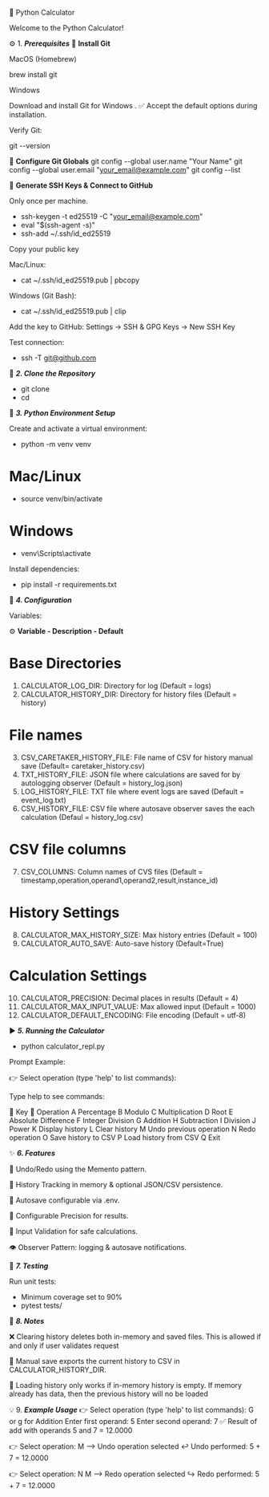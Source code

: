 🧮 Python Calculator

Welcome to the Python Calculator!

⚙️ 1. ***Prerequisites***
🔹 **Install Git**

MacOS (Homebrew)

brew install git


Windows

Download and install Git for Windows
.
✅ Accept the default options during installation.

Verify Git:

git --version

🔹 **Configure Git Globals**
git config --global user.name "Your Name"
git config --global user.email "your_email@example.com"
git config --list

🔹 **Generate SSH Keys & Connect to GitHub**

Only once per machine.

- ssh-keygen -t ed25519 -C "your_email@example.com"
- eval "$(ssh-agent -s)"
- ssh-add ~/.ssh/id_ed25519


Copy your public key

Mac/Linux:

- cat ~/.ssh/id_ed25519.pub | pbcopy


Windows (Git Bash):

- cat ~/.ssh/id_ed25519.pub | clip


Add the key to GitHub: Settings → SSH & GPG Keys → New SSH Key

Test connection:

- ssh -T git@github.com

🧩 ***2. Clone the Repository***
- git clone <repository-url>
- cd <repository-directory>

🐍 ***3. Python Environment Setup***

Create and activate a virtual environment:

- python -m venv venv
# Mac/Linux
- source venv/bin/activate
# Windows
- venv\Scripts\activate


Install dependencies:

- pip install -r requirements.txt

🔧 ***4. Configuration***

Variables:

⚙️ **Variable - Description - Default**

# Base Directories
1. CALCULATOR_LOG_DIR: Directory for log (Default = logs)
2. CALCULATOR_HISTORY_DIR: Directory for history files (Default = history)

# File names
3. CSV_CARETAKER_HISTORY_FILE: File name of CSV for history manual save (Default= caretaker_history.csv)
4. TXT_HISTORY_FILE: JSON file where calculations are saved for by autologging observer (Default = history_log.json)
5. LOG_HISTORY_FILE: TXT file where event logs are saved (Default = event_log.txt)
6. CSV_HISTORY_FILE: CSV file where autosave observer saves the each calculation (Defaul = history_log.csv) 

# CSV file columns
7. CSV_COLUMNS: Column names of CVS files (Default = timestamp,operation,operand1,operand2,result,instance_id)

# History Settings
8. CALCULATOR_MAX_HISTORY_SIZE: Max history entries	(Default = 100)
9. CALCULATOR_AUTO_SAVE: Auto-save history (Default=True)

# Calculation Settings
10. CALCULATOR_PRECISION: Decimal places in results (Default = 4)
11. CALCULATOR_MAX_INPUT_VALUE: Max allowed input (Default = 1000)
12. CALCULATOR_DEFAULT_ENCODING: File encoding (Default = utf-8)


▶️ ***5. Running the Calculator***
- python calculator_repl.py

Prompt Example:

👉 Select operation (type 'help' to list commands):

Type help to see commands:

🔑 Key	📌 Operation
A	Percentage
B	Modulo
C	Multiplication
D	Root
E	Absolute Difference
F	Integer Division
G	Addition
H	Subtraction
I	Division
J	Power
K	Display history
L	Clear history
M	Undo previous operation
N	Redo operation
O	Save history to CSV
P	Load history from CSV
Q	Exit


✨ ***6. Features***

🔄 Undo/Redo using the Memento pattern.

📂 History Tracking in memory & optional JSON/CSV persistence.

💾 Autosave configurable via .env.

🧮 Configurable Precision for results.

🚫 Input Validation for safe calculations.

👁️ Observer Pattern: logging & autosave notifications.


🧪 ***7. Testing***

Run unit tests:

- Minimum coverage set to 90%
- pytest tests/

📝 ***8. Notes***

❌ Clearing history deletes both in-memory and saved files. This is allowed if and only if user validates request

💾 Manual save exports the current history to CSV in CALCULATOR_HISTORY_DIR.

📂 Loading history only works if in-memory history is empty. If memory already has data, then the previous history will no be loaded

💡 9. ***Example Usage***
👉 Select operation (type 'help' to list commands): G or g for Addition
Enter first operand: 5
Enter second operand: 7
✅ Result of add with operands 5 and 7 = 12.0000

👉 Select operation: M --> Undo operation selected
↩️ Undo performed: 5 + 7 = 12.0000

👉 Select operation: N M --> Redo operation selected
↪️ Redo performed: 5 + 7 = 12.0000